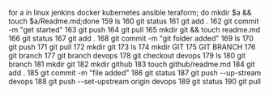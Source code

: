  for a in linux jenkins docker kubernetes ansible teraform; do mkdir $a && touch $a/Readme.md;done
  159  ls
  160  git status
  161  git add .
  162  git commit -m "get started"
  163  git push
  164  git pull
  165  mkdir git && touch readme.md
  166  git status
  167  git add .
  168  git commit -m "git folder added"
  169  ls
  170  git push
  171  git pull
  172  mkdir git
  173  ls
  174  mkdir GIT
  175  GIT BRANCH
  176  git branch
  177  git branch devops
  178  git checkout devops
  179  ls
  180  git branch
  181  mkdir git
  182  mkdir github
  183  touch github/readme.md
  184  git add .
  185  git commit -m "file added"
  186  git status
  187  git push --up-stream devops
  188  git push --set-upstream origin devops
  189  git status
  190  git pull
